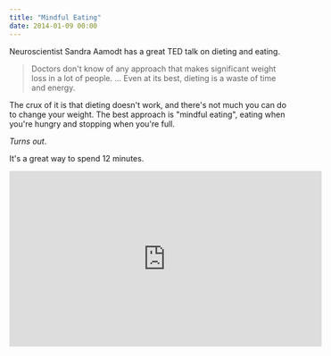 ```yaml
---
title: "Mindful Eating"
date: 2014-01-09 00:00
---
```


Neuroscientist Sandra Aamodt has a great TED talk on dieting and eating.

> Doctors don't know of any approach that makes significant weight loss in a lot of people. ... Even at its best, dieting is a waste of time and energy.

The crux of it is that dieting doesn't work, and there's not much you can do to change your weight. The best approach is "mindful eating", eating when you're hungry and stopping when you're full.

_Turns out_.

It's a great way to spend 12 minutes.

<iframe scrolling="no" allowfullscreen mozallowfullscreen src="http://embed.ted.com/talks/sandra_aamodt_why_dieting_doesn_t_usually_work.html?wmode=opaque" webkitallowfullscreen width="560" data-embed="true" frameborder="0" height="315" class="embed-responsive-item"></iframe>
<!-- more -->

